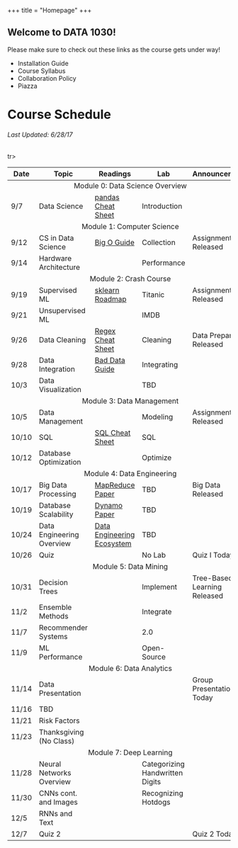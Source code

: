 +++
title = "Homepage"
+++

## Welcome to DATA 1030!

<div class="jumbotron brown">
    Please make sure to check out these links as the course gets under way!
    <ul>
        <li>Installation Guide</li>
        <li>Course Syllabus</li>
        <li>Collaboration Policy</li>
        <li>Piazza</li>
    </ul>
</div>
<h1>Course Schedule</h1>
<h6>Last Updated: 6/28/17</h6>

<table class="table table-sm table-bordered">
    <thead>
        <tr>
            <th>Date</th>
            <th>Topic</th>
            <th>Readings</th>
            <th>Lab</th>
            <th>Announcements</th>
        </tr>
    </thead>
    <tbody>
        <tr>
            <td class="brown" colspan="100%" align="center">
                Module 0: Data Science Overview
            </td>
        </tr>
        <tr>
            <td>9/7</td>
            <td>Data Science</td>
            <td>
                <a href="https://www.dataquest.io/blog/pandas-cheat-sheet/">
                pandas Cheat Sheet
                </a>
            </td>
            <td>Introduction</td>
            <td></td>
        </tr>
        <tr>
            <td class="brown" colspan="100%" align="center">
                Module 1: Computer Science
            </td>
        </tr>
        <tr>
            <td>9/12</td>
            <td>CS in Data Science</td>
            <td>
                <a href="http://cooervo.github.io/Algorithms-DataStructures-BigONotation/">
                    Big O Guide
                </a>
            </td>
            <td>Collection</td>
            <td>Assignment 1 Released</td>
        </tr>
        <tr>
            <td>9/14</td>
            <td>Hardware Architecture</td>
            <td></td>
            <td>Performance</td>
            <td></td>
        </tr>
        <tr>
            <td class="brown" colspan="100%" align="center">
                Module 2: Crash Course
            </td>
        </tr>
        <tr>
            <td>9/19</td>
            <td>Supervised ML</td>
            <td>
                <a href="http://scikit-learn.org/stable/tutorial/machine_learning_map/index.html">  sklearn Roadmap
                </a>
            </td>
            <td>Titanic</td>
            <td>Assignment 2 Released</td>
        </tr>
        <tr>
            <td>9/21</td>
            <td>Unsupervised ML</td>
            <td></td>
            <td>IMDB</td>
            <td></td>
        </tr>
        <tr>
            <td>9/26</td>
            <td>Data Cleaning</td>
            <td>
                <a href="http://web.mit.edu/hackl/www/lab/turkshop/slides/regex-cheatsheet.pdf">
                    Regex Cheat Sheet
                </a>
            </td>
            <td>Cleaning</td>
            <td>Data Preparation Released</td>
        </tr>
        <tr>
            <td>9/28</td>
            <td>Data Integration</td>
            <td>
                <a href="https://github.com/Quartz/bad-data-guide">
                    Bad Data Guide
                </a>
            </td>
            <td>Integrating</td>
            <td></td>
        </tr>
        <tr>
            <td>10/3</td>
            <td>Data Visualization</td>
            <td></td>
            <td>TBD</td>
            <td></td>
        </tr>
        <tr>
            <td class="brown" colspan="100%" align="center">
                Module 3: Data Management
            </td>
        </tr>
        <tr>
            <td>10/5</td>
            <td>Data Management</td>
            <td></td>
            <td>Modeling</td>
            <td>Assignment 4 Released</td>
        </tr>
        <tr>
            <td>10/10</td>
            <td>SQL</td>
            <td>
                <a href="https://zeroturnaround.com/rebellabs/sql-cheat-sheet/">
                    SQL Cheat Sheet
                </a>
            </td>
            <td>SQL</td>
            <td></td>
        </tr>
        <tr>
            <td>10/12</td>
            <td>Database Optimization</td>
            <td></td>
            <td>Optimize</td>
            <td></td>
        </tr>
        <tr>
            <td class="brown" colspan="100%" align="center">
                Module 4: Data Engineering
            </td>
        </tr>
        <tr>
            <td>10/17</td>
            <td>Big Data Processing</td>
            <td>
                <a href="https://research.google.com/archive/mapreduce.html">
                    MapReduce Paper
                </a>
            </td>
            <td>TBD</td>
            <td>Big Data Released</td>
        </tr>
        <tr>
            <td>10/19</td>
            <td>Database Scalability</td>
            <td>
                <a href="http://www.allthingsdistributed.com/2007/10/amazons_dynamo.html">
                    Dynamo Paper
                </a>
            </td>
            <td>TBD</td>
            <td></td>
        </tr>
        <tr>
            <td>10/24</td>
            <td>Data Engineering Overview</td>
            <td>
                <a href="https://blog.insightdatascience.com/the-data-engineering-ecosystem-in-2017-2c2a3429350e">
                    Data Engineering Ecosystem
                </a>
            </td>
            <td>TBD</td>
            <td></td>
        </tr>
        <tr>
            <td>10/26</td>
            <td>Quiz</td>
            <td></td>
            <td>No Lab</td>
            <td>Quiz I Today</td>
        </tr>
        <tr>
            <td class="brown" colspan="100%" align="center">
                Module 5: Data Mining
            </td>
        </tr>
        <tr>
            <td>10/31</td>
            <td>Decision Trees</td>
            <td></td>
            <td>Implement</td>
            <td>Tree-Based Learning Released</td>
        </tr>
        <tr>
            <td>11/2</td>
            <td>Ensemble Methods</td>
            <td></td>
            <td>Integrate</td>
            <td></td>
        </tr>
        <tr>
            <td>11/7</td>
            <td>Recommender Systems</td>
            <td></td>
            <td>2.0</td>
            <td></td>
        </tr>
        <tr>
            <td>11/9</td>
            <td>ML Performance</td>
            <td></td>
            <td>Open-Source</td>
            <td></td>
        </tr>
        <tr>
            <td class="brown" colspan="100%" align="center">
                Module 6: Data Analytics
            </td>
        </tr>
        <tr>
            <td>11/14</td>
            <td>Data Presentation</td>
            <td></td>
            <td></td>
            <td>Group Presentation Today</td>
        </tr>
        tr>
            <td>11/16</td>
            <td>TBD</td>
            <td></td>
            <td></td>
            <td></td>
        </tr>
        <tr>
            <td>11/21</td>
            <td>Risk Factors</td>
            <td></td>
            <td></td>
            <td></td>
        </tr>
        <tr>
            <td>11/23</td>
            <td>Thanksgiving (No Class)</td>
            <td></td>
            <td></td>
            <td></td>
        </tr>
        <tr>
            <td class="brown" colspan="100%" align="center">
                Module 7: Deep Learning
            </td>
        </tr>
        <tr>
            <td>11/28</td>
            <td>Neural Networks Overview</td>
            <td></td>
            <td>Categorizing Handwritten Digits</td>
            <td></td>
        </tr>
        <tr>
            <td>11/30</td>
            <td>CNNs cont. and Images</td>
            <td></td>
            <td>Recognizing Hotdogs</td>
            <td></td>
        </tr>
        <tr>
            <td>12/5</td>
            <td>RNNs and Text</td>
            <td></td>
            <td></td>
            <td></td>
        </tr>
        <tr>
            <td>12/7</td>
            <td>Quiz 2</td>
            <td></td>
            <td></td>
            <td>Quiz 2 Today</td>
        </tr>
    </tbody>
</table>